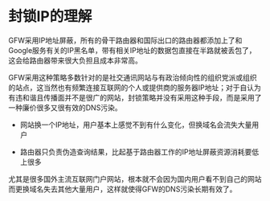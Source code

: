 # 封锁IP的理解

GFW采用IP地址屏蔽，所有的骨干路由器和国际出口的路由器都添加上了和Google服务有关的IP黑名单，带有相关IP地址的数据包直接在半路就被丢包了，这会给路由器带来很大负担且成本非常高。

GFW采用这种策略多数针对的是社交通讯网站与有政治倾向性的组织党派或组织的站点，这当然也有频繁连接互联网的个人或提供商的服务器IP地址；对于自认为有违和谐且传播面并不是很广的网站，封锁策略并没有采用这种手段，而是采用了一种廉价很多又很有效的DNS污染。

* 网站换一个IP地址，用户基本上感觉不到有什么变化，但换域名会流失大量用户

* 路由器只负责伪造查询结果，比起基于路由器工作的IP地址屏蔽资源消耗要低上很多

尤其是很多国外主流互联网门户网站，根本就不会因为国内用户看不到自己的网站而更换域名失去其他大量用户，这样就使得GFW的DNS污染长期有效了。



